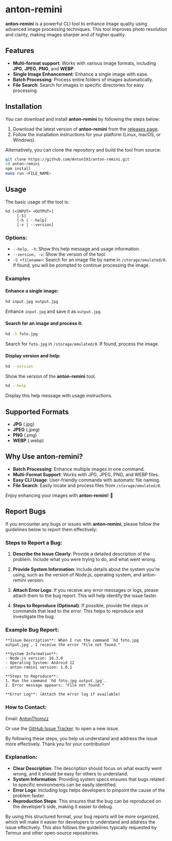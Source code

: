 # anton-remini

**anton-remini** is a powerful CLI tool to enhance image quality using advanced image processing techniques. This tool improves photo resolution and clarity, making images sharper and of higher quality.

## Features

- **Multi-format support**: Works with various image formats, including **JPG**, **JPEG**, **PNG**, and **WEBP**.
- **Single Image Enhancement**: Enhance a single image with ease.
- **Batch Processing**: Process entire folders of images automatically.
- **File Search**: Search for images in specific directories for easy processing.
  
## Installation

You can download and install **anton-remini** by following the steps below:

1. Download the latest version of **anton-remini** from the [releases page](https://github.com/Anton193/anton-remini/archive/refs/tags/v1.0.1.tar.gz).
2. Follow the installation instructions for your platform (Linux, macOS, or Windows).

Alternatively, you can clone the repository and build the tool from source:

```bash
git clone https://github.com/Anton193/anton-remini.git
cd anton-remini
npm install
make run <FILE_NAME>
```

## Usage

The basic usage of the tool is:

```
hd [<INPUT> <OUTPUT>]
     [-S]
     [-h | --help]
     [-v | --version]
```

### Options:
- `--help, -h`: Show this help message and usage information.
- `--version, -v`: Show the version of the tool.
- `-S <filename>`: Search for an image file by name in `/storage/emulated/0`. If found, you will be prompted to continue processing the image.

### Examples

#### Enhance a single image:
```bash
hd input.jpg output.jpg
```
Enhance `input.jpg` and save it as `output.jpg`.

#### Search for an image and process it:
```bash
hd -S foto.jpg
```
Search for `foto.jpg` in `/storage/emulated/0`. If found, process the image.

#### Display version and help:
```bash
hd --version
```
Show the version of the **anton-remini** tool.

```bash
hd --help
```
Display this help message with usage instructions.

## Supported Formats

- **JPG** (.jpg)
- **JPEG** (.jpeg)
- **PNG** (.png)
- **WEBP** (.webp)

## Why Use anton-remini?

- **Batch Processing**: Enhance multiple images in one command.
- **Multi-Format Support**: Works with JPG, JPEG, PNG, and WEBP files.
- **Easy CLI Usage**: User-friendly commands with automatic file naming.
- **File Search**: Easily locate and process files from `/storage/emulated/0`.

Enjoy enhancing your images with **anton-remini**! 🚀

## Report Bugs

If you encounter any bugs or issues with **anton-remini**, please follow the guidelines below to report them effectively:

### Steps to Report a Bug:
1. **Describe the Issue Clearly**: Provide a detailed description of the problem. Include what you were trying to do, and what went wrong.
   
2. **Provide System Information**: Include details about the system you're using, such as the version of Node.js, operating system, and anton-remini version.

3. **Attach Error Logs**: If you receive any error messages or logs, please attach them to the bug report. This will help identify the issue faster.

4. **Steps to Reproduce (Optional)**: If possible, provide the steps or commands that lead to the error. This helps to reproduce and investigate the bug.

### Example Bug Report:
```plaintext
**Issue Description**: When I run the command `hd foto.jpg output.jpg`, I receive the error "File not found."

**System Information**:
- Node.js version: 16.3.0
- Operating System: Android 12
- anton-remini version: 1.0.1

**Steps to Reproduce**:
1. Run the command `hd foto.jpg output.jpg`.
2. Error message appears: "File not found."

**Error Log**: (Attach the error log if available)
```
### How to Contact:

Email: [AntonThomzz](antonthomzz@gmail.com)

Or use the [GitHub Issue Tracker](https://github.com/Anton193/anton-remini/issues). to open a new issue.


By following these steps, you help us understand and address the issue more effectively. Thank you for your contribution!

### Explanation:
- **Clear Description**: The description should focus on what exactly went wrong, and it should be easy for others to understand.
- **System Information**: Providing system specs ensures that bugs related to specific environments can be easily identified.
- **Error Logs**: Including logs helps developers to pinpoint the cause of the problem faster.
- **Reproduction Steps**: This ensures that the bug can be reproduced on the developer’s side, making it easier to debug.
  
By using this structured format, your bug reports will be more organized, which will make it easier for developers to understand and address the issue effectively. This also follows the guidelines typically requested by Termux and other open-source repositories.